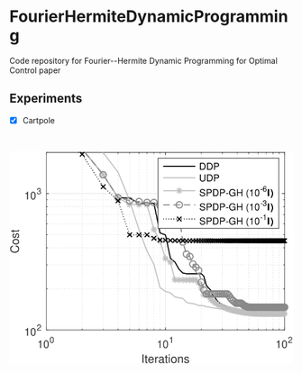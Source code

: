 # FourierHermiteDynamicProgramming
Code repository for Fourier--Hermite Dynamic Programming for Optimal Control paper

<!-- ROADMAP -->
## Experiments

- [x] Cartpole
<!-- Cartpole experiment -->
<br />

![Cartpole](./images/cartpole_cov_spdp-eps-converted-to-1.png)